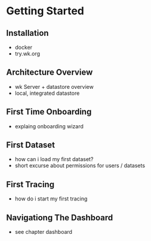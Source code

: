 # Getting Started

## Installation
- docker
- try.wk.org

## Architecture Overview
- wk Server + datastore overview
- local, integrated datastore

## First Time Onboarding
- explaing onboarding wizard

## First Dataset
- how can i load my first dataset?
- short excurse about permissions for users / datasets

## First Tracing
- how do i start my first tracing

## Navigationg The Dashboard
- see chapter dashboard
